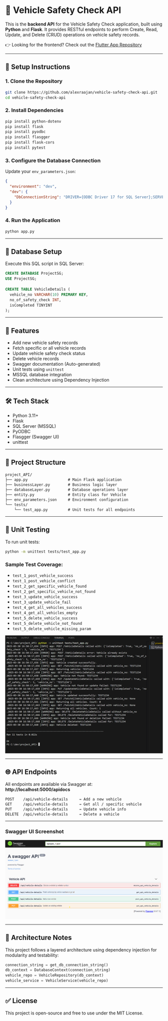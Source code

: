 # 🚗 Vehicle Safety Check API

This is the **backend API** for the Vehicle Safety Check application, built using **Python** and **Flask**. It provides RESTful endpoints to perform Create, Read, Update, and Delete (CRUD) operations on vehicle safety records.

👉 Looking for the frontend? Check out the [Flutter App Repository](https://github.com/alexraajan/vehicle-safety-check-flutter)

---

## 🔧 Setup Instructions

### 1. Clone the Repository

```bash
git clone https://github.com/alexraajan/vehicle-safety-check-api.git
cd vehicle-safety-check-api
```

### 2. Install Dependencies

```bash
pip install python-dotenv
pip install flask
pip install pyodbc
pip install flasgger
pip install flask-cors
pip install pytest
```

### 3. Configure the Database Connection

Update your `env_parameters.json`:

```json
{
  "environment": "dev",
  "dev": {
    "DbConnectionString": "DRIVER={ODBC Driver 17 for SQL Server};SERVER=ALEX_LENOVO\\SQLEXPRESS;DATABASE=ProjectSG;Trusted_Connection=yes"
  }
}
```

### 4. Run the Application

```bash
python app.py
```

---

## 🧱 Database Setup

Execute this SQL script in SQL Server:

```sql
CREATE DATABASE ProjectSG;
USE ProjectSG;

CREATE TABLE VehicleDetails (
  vehicle_no VARCHAR(10) PRIMARY KEY,
  no_of_safety_check INT,
  isCompleted TINYINT
);
```

---

## 🚀 Features

- Add new vehicle safety records
- Fetch specific or all vehicle records
- Update vehicle safety check status
- Delete vehicle records
- Swagger documentation (Auto-generated)
- Unit tests using `unittest`
- MSSQL database integration
- Clean architecture using Dependency Injection

---

## 🛠️ Tech Stack

- Python 3.11+
- Flask
- SQL Server (MSSQL)
- PyODBC
- Flasgger (Swagger UI)
- unittest

---

## 📁 Project Structure

```plaintext
project_API/
├── app.py                  # Main Flask application
├── businessLayer.py        # Business logic layer
├── databaseLayer.py        # Database operations layer
├── entity.py               # Entity class for Vehicle
├── env_parameters.json     # Environment configuration
└── tests/
    └── test_app.py         # Unit tests for all endpoints
```

---

## 🧪 Unit Testing

To run unit tests:

```bash
python -m unittest tests/test_app.py
```

### Sample Test Coverage:

- `test_1_post_vehicle_success`
- `test_1_post_vehicle_conflict`
- `test_2_get_specific_vehicle_found`
- `test_2_get_specific_vehicle_not_found`
- `test_3_update_vehicle_success`
- `test_3_update_vehicle_fail`
- `test_4_get_all_vehicles_success`
- `test_4_get_all_vehicles_empty`
- `test_5_delete_vehicle_success`
- `test_5_delete_vehicle_not_found`
- `test_5_delete_vehicle_missing_param`

![Test Result](assets/test-result.png)

---

## 🌐 API Endpoints

All endpoints are available via Swagger at:  
**http://localhost:5000/apidocs**

```http
POST    /api/vehicle-details     → Add a new vehicle  
GET     /api/vehicle-details     → Get all / specific vehicle  
PUT     /api/vehicle-details     → Update vehicle info  
DELETE  /api/vehicle-details     → Delete a vehicle  
```

---

### Swagger UI Screenshot

![Swagger UI](assets/swagger-ui.png)

---

## 🧩 Architecture Notes

This project follows a layered architecture using dependency injection for modularity and testability:

```python
connection_string = get_db_connection_string()
db_context = DatabaseContext(connection_string)
vehicle_repo = VehicleRepository(db_context)
vehicle_service = VehicleService(vehicle_repo)
```

---

## ✅ License

This project is open-source and free to use under the MIT License.
